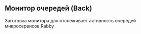 ## Монитор очередей (Back)
Заготовка монитора для отслеживает активность очередей микросервисов Rabby
